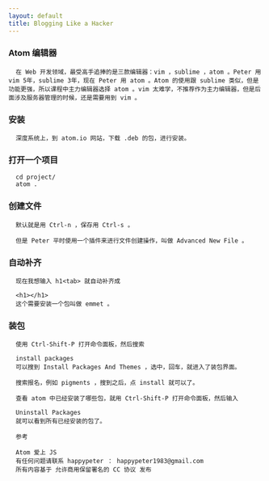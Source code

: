 ```yaml
---
layout: default
title: Blogging Like a Hacker
---
```



### Atom 编辑器

      在 Web 开发领域，最受高手追捧的是三款编辑器：vim ，sublime ，atom 。Peter 用 vim 5年，sublime 3年，现在 Peter 用 atom 。Atom 的使用跟 sublime 类似，但是功能更强，所以课程中主力编辑器选择 atom 。vim 太难学，不推荐作为主力编辑器，但是后面涉及服务器管理的时候，还是需要用到 vim 。

###  安装

      深度系统上，到 atom.io 网站，下载 .deb 的包，进行安装。

###  打开一个项目

      cd project/
      atom .
###  创建文件

      默认就是用 Ctrl-n ，保存用 Ctrl-s 。

      但是 Peter 平时使用一个插件来进行文件创建操作，叫做 Advanced New File 。

###  自动补齐

      现在我想输入 h1<tab> 就自动补齐成

      <h1></h1>
      这个需要安装一个包叫做 emmet 。

### 装包

      使用 Ctrl-Shift-P 打开命令面板，然后搜索

      install packages
      可以搜到 Install Packages And Themes ，选中，回车，就进入了装包界面。

      搜索报名，例如 pigments ，搜到之后，点 install 就可以了。

      查看 atom 中已经安装了哪些包，就用 Ctrl-Shift-P 打开命令面板，然后输入

      Uninstall Packages
      就可以看到所有已经安装的包了。

      参考

      Atom 爱上 JS
      有任何问题请联系 happypeter ： happypeter1983@gmail.com
      所有内容基于 允许商用保留署名的 CC 协议 发布
